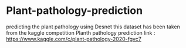 # Plant-pathology-prediction
predicting the plant pathology using Desnet
this dataset has been taken from the kaggle competition Planth pathology prediction 
link : https://www.kaggle.com/c/plant-pathology-2020-fgvc7

